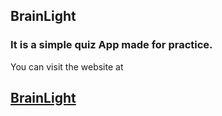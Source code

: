 ## BrainLight

### It is a simple quiz App made for practice.

You can visit the website at

## [BrainLight](https://guileless-flan-0c0367.netlify.app)
